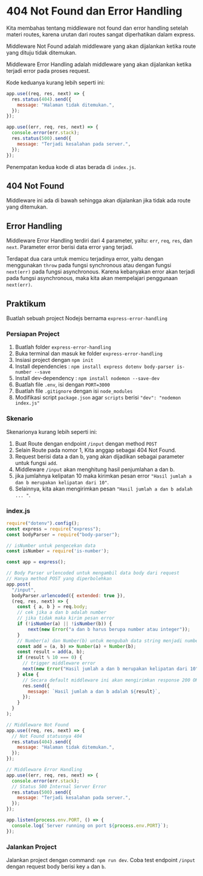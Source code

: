 # 404 Not Found dan Error Handling

Kita membahas tentang middleware not found dan error handling setelah materi routes, karena urutan dari routes sangat diperhatikan dalam express.

Middleware Not Found adalah middleware yang akan dijalankan ketika route yang dituju tidak ditemukan.

Middleware Error Handling adalah middleware yang akan dijalankan ketika terjadi error pada proses request.

Kode keduanya kurang lebih seperti ini:

```javascript
app.use((req, res, next) => {
  res.status(404).send({
    message: "Halaman tidak ditemukan.",
  });
});

app.use((err, req, res, next) => {
  console.error(err.stack);
  res.status(500).send({
    message: "Terjadi kesalahan pada server.",
  });
});
```

Penempatan kedua kode di atas berada di `index.js`.

## 404 Not Found

Middleware ini ada di bawah sehingga akan dijalankan jika tidak ada route yang ditemukan.

## Error Handling

Middleware Error Handling terdiri dari 4 parameter, yaitu: `err`, `req`, `res`, dan `next`. Parameter error berisi data error yang terjadi.

Terdapat dua cara untuk memicu terjadinya error, yaitu dengan menggunakan `throw` pada fungsi synchronous atau dengan fungsi `next(err)` pada fungsi asynchronous. Karena kebanyakan error akan terjadi pada fungsi asynchronous, maka kita akan mempelajari penggunaan `next(err)`.

## Praktikum

Buatlah sebuah project Nodejs bernama `express-error-handling`

### Persiapan Project

1. Buatlah folder `express-error-handling`
2. Buka terminal dan masuk ke folder `express-error-handling`
3. Insiasi project dengan `npm init`
4. Install dependencies : `npm install express dotenv body-parser is-number --save`
5. Install dev-dependency : `npm install nodemon --save-dev` 
6. Buatlah file `.env`, isi dengan `PORT=3000`
7. Buatlah file `.gitignore` dengan isi `node_modules`
8. Modifikasi script `package.json` agar `scripts` berisi `"dev": "nodemon index.js"`

### Skenario

Skenarionya kurang lebih seperti ini:

1. Buat Route dengan endpoint `/input` dengan method `POST`
2. Selain Route pada nomor 1, Kita anggap sebagai 404 Not Found.
3. Request berisi data a dan b, yang akan dijadikan sebagai parameter untuk fungsi `add`.
4. Middleware `/input` akan menghitung hasil penjumlahan a dan b.
5. jika jumlahnya kelipatan 10 maka kirimkan pesan error `"Hasil jumlah a dan b merupakan kelipatan dari 10"`.
6. Selainnya, kita akan mengirimkan pesan `"Hasil jumlah a dan b adalah ... "`.

### index.js

```javascript
require("dotenv").config();
const express = require("express");
const bodyParser = require("body-parser");

// isNumber untuk pengecekan data
const isNumber = require('is-number');

const app = express();

// Body Parser urlencoded untuk mengambil data body dari request
// Hanya method POST yang diperbolehkan
app.post(
  "/input",
  bodyParser.urlencoded({ extended: true }),
  (req, res, next) => {
    const { a, b } = req.body;
    // cek jika a dan b adalah number
    // jika tidak maka kirim pesan error
    if (!isNumber(a) || !isNumber(b)) {
        next(new Error("a dan b harus berupa number atau integer"));
    }
    // Number(a) dan Number(b) untuk mengubah data string menjadi number
    const add = (a, b) => Number(a) + Number(b);
    const result = add(a, b);
    if (result % 10 === 0) {
      // trigger middleware error
      next(new Error("Hasil jumlah a dan b merupakan kelipatan dari 10"));
    } else {
      // Secara default middleware ini akan mengirimkan response 200 OK
      res.send({
        message: `Hasil jumlah a dan b adalah ${result}`,
      });
    }
  }
);

// Middleware Not Found
app.use((req, res, next) => {
  // Not Found statusnya 404
  res.status(404).send({
    message: "Halaman tidak ditemukan.",
  });
});

// Middleware Error Handling
app.use((err, req, res, next) => {
  console.error(err.stack);
  // Status 500 Internal Server Error
  res.status(500).send({
    message: "Terjadi kesalahan pada server.",
  });
});

app.listen(process.env.PORT, () => {
  console.log(`Server running on port ${process.env.PORT}`);
});
```

### Jalankan Project

Jalankan project dengan command: `npm run dev`. Coba test endpoint `/input` dengan request body berisi key `a` dan `b`.